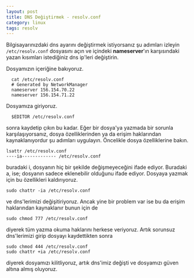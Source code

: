 ```yaml
---
layout: post
title: DNS Değiştirmek - resolv.conf
category: linux
tags: resolv
---
```


Bilgisayarınızdaki dns ayarını değiştirmek istiyorsanız şu adımları izleyin `/etc/resolv.conf` dosyasını açın ve içindeki **nameserver**'ın karşısındaki yazan kısımları istediğiniz dns ip'leri değiştirin.

Dosyamızın içeriğine bakıyoruz.

	  cat /etc/resolv.conf
	  # Generated by NetworkManager
	  nameserver 156.154.70.22
	  nameserver 156.154.71.22

Dosyamıza giriyoruz.

	  $EDITOR /etc/resolv.conf

sonra kaydetip çıkın bu kadar. Eğer bir dosya'ya yazmada bir sorunla karşılaşıyorsanız, dosya özelliklerinden ya da erişim haklarından kaynaklanıyordur şu adımları uygulayın. Öncelikle dosya özelliklerine bakın.

	lsattr /etc/resolv.conf
	----ia------------- /etc/resolv.conf

buradaki i, dosyanın hiç bir şekilde değişmeyeceğini ifade ediyor. Buradaki a, ise; dosyanın sadece eklenebilir olduğunu ifade ediyor. Dosyaya yazmak için bu özellikleri kaldırıyoruz.

	sudo chattr -ia /etc/resolv.conf

ve dns'lerimizi değişitiriyoruz. Ancak yine bir problem var ise bu da erişim haklarından kaynaklanır bunun için de

	sudo chmod 777 /etc/resolv.conf

diyerek tüm yazma okuma haklarını herkese veriyoruz. Artık sorunsuz dns'lerimizi girip dosyayı kaydettikten sonra

	sudo chmod 444 /etc/resolv.conf
	sudo chattr +ia /etc/resolv.conf

diyerek dosyamızı kilitliyoruz, artık dns'imiz değişti ve dosyamızı güven altına almış oluyoruz.
